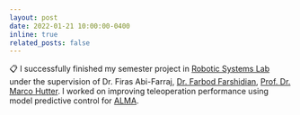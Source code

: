 ```yaml
---
layout: post
date: 2022-01-21 10:00:00-0400
inline: true
related_posts: false
---
```


📋 I successfully finished my semester project in [Robotic Systems Lab](https://rsl.ethz.ch/) under the supervision of Dr. Firas Abi-Farraj, [Dr. Farbod Farshidian](https://www.linkedin.com/in/farbod-farshidian-b8b39971/), [Prof. Dr. Marco Hutter](https://mavt.ethz.ch/people/person-detail.hutter.html). I worked on improving teleoperation performance using model predictive control for [ALMA](https://rsl.ethz.ch/robots-media/alma.html).  